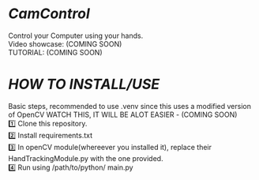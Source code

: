 # *CamControl*

Control your Computer using your hands.      
Video showcase: (COMING SOON)         
TUTORIAL: (COMING SOON)
# *HOW TO INSTALL/USE* 
Basic steps, recommended to use .venv since this uses a modified version of OpenCV 
WATCH THIS, IT WILL BE ALOT EASIER - (COMING SOON)           
1️⃣ Clone this repository.      
2️⃣ Install requirements.txt      
3️⃣ In openCV module(whereever you installed it), replace their HandTrackingModule.py with the one provided.      
4️⃣ Run using /path/to/python/ main.py        

